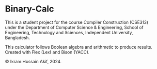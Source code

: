 # Binary-Calc
 
This is a student project for the course Compiler Construction (CSE313) under the Department of Computer Science & Engineering, School of Engineering, Technology and Sciences, Independent University, Bangladesh.

This calculator follows Boolean algebra and arithmetic to produce results. Created with Flex (Lex) and Bison (YACC).

&copy; Ikram Hossain Akif, 2024.